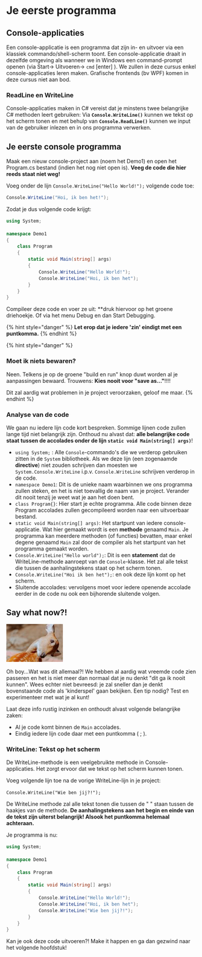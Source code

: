# Je eerste programma

## Console-applicaties

Een console-applicatie is een programma dat zijn in- en uitvoer via een klassiek commando/shell-scherm toont. Een console-applicatie draait in dezelfde omgeving als wanneer we in Windows een command-prompt openen \(via Start-&gt; Uitvoeren-&gt; `cmd` \[enter\] \). We zullen in deze cursus enkel console-applicaties leren maken. Grafische frontends \(bv WPF\) komen in deze cursus niet aan bod.

### ReadLine en WriteLine

Console-applicaties maken in C\# vereist dat je minstens twee belangrijke C\# methoden leert gebruiken: Via **`Console.WriteLine()`** kunnen we tekst op het scherm tonen en met behulp van **`Console.ReadLine()`** kunnen we input van de gebruiker inlezen en in ons programma verwerken.

## Je eerste console programma

Maak een nieuw console-project aan \(noem het Demo1\) en open het Program.cs bestand \(indien het nog niet open is\). **Veeg de code die hier reeds staat niet weg!**

Voeg onder de lijn `Console.WriteLine("Hello World!");` volgende code toe:

```csharp
Console.WriteLine("Hoi, ik ben het!");
```

Zodat je dus volgende code krijgt:

```csharp
using System;

namespace Demo1
{
    class Program
    {
        static void Main(string[] args)
        {
            Console.WriteLine("Hello World!");
            Console.WriteLine("Hoi, ik ben het");
        }
    }
}
```

Compileer deze code en voer ze uit: \*\*druk hiervoor op het groene driehoekje. Of via het menu Debug en dan Start Debugging.

{% hint style="danger" %}
**Let erop dat je iedere 'zin' eindigt met een puntkomma.**
{% endhint %}

{% hint style="danger" %}
### Moet ik niets bewaren?

Neen. Telkens je op de groene "build en run" knop duwt worden al je aanpassingen bewaard. Trouwens: **Kies nooit voor "save as..."**!!!!

Dit zal aardig wat problemen in je project veroorzaken, geloof me maar.
{% endhint %}

### Analyse van de code

We gaan nu iedere lijn code kort bespreken. Sommige lijnen code zullen lange tijd niet belangrijk zijn. Onthoud nu alvast dat: **alle belangrijke code staat tussen de accolades onder de lijn `static void Main(string[] args)`**!

* `using System;` :  Alle `Console`-commando's die we verderop gebruiken zitten in de `System` bibliotheek. Als we deze lijn \(een zogenaamde **directive**\) niet zouden schrijven dan moesten we `System.Console.WriteLine` i.p.v. `Console.WriteLine` schrijven verderop in de code. 
* `namespace Demo1`: Dit is de unieke naam waarbinnen we ons programma zullen steken, en het is niet toevallig de naam van je project. Verander dit nooit tenzij je weet wat je aan het doen bent.
* `class Program{}`: Hier start je echte programma. Alle code binnen deze Program accolades zullen gecompileerd worden naar een uitvoerbaar bestand.
* `static void Main(string[] args)`: Het startpunt van iedere console-applicatie. Wat hier gemaakt wordt is een **methode** genaamd `Main`. Je programma kan meerdere methoden \(of functies\) bevatten, maar enkel degene genaamd `Main` zal door de compiler als het startpunt van het programma gemaakt worden.
* `Console.WriteLine("Hello world");`: Dit is een **statement** dat de WriteLine-methode aanroept van de `Console`-klasse. Het zal alle tekst die tussen de aanhalingstekens staat op het scherm tonen. 
* `Console.WriteLine("Hoi ik ben het");`: en ook deze lijn komt op het scherm.
* Sluitende accolades: vervolgens moet voor iedere openende accolade eerder in de code nu ook een bijhorende sluitende volgen.

## Say what now?!

![](../../.gitbook/assets/care%20%284%29%20%283%29.jpg)

Oh boy...Wat was dit allemaal?! We hebben al aardig wat vreemde code zien passeren en het is niet meer dan normaal dat je nu denkt "dit ga ik nooit kunnen". Wees echter niet bevreesd: je zal sneller dan je denkt bovenstaande code als 'kinderspel' gaan bekijken. Een tip nodig? Test en experimenteer met wat je al kunt!

Laat deze info rustig inzinken en onthoudt alvast volgende belangrijke zaken:

* Al je code komt binnen de `Main` accolades.
* Eindig iedere lijn code daar met een puntkomma \( ; \).

### WriteLine: Tekst op het scherm

De WriteLine-methode is een veelgebruikte methode in Console-applicaties. Het zorgt ervoor dat we tekst op het scherm kunnen tonen.

Voeg volgende lijn toe na de vorige WriteLine-lijn in je project:

`Console.WriteLine("Wie ben jij?!");`

De WriteLine methode zal alle tekst tonen die tussen de " " staan tussen de haakjes van de methode. **De aanhalingstekens aan het begin en einde van de tekst zijn uiterst belangrijk! Alsook het puntkomma helemaal achteraan.**

Je programma is nu:

```csharp
using System;

namespace Demo1
{
    class Program
    {
        static void Main(string[] args)
        {
            Console.WriteLine("Hello World!");
            Console.WriteLine("Hoi, ik ben het");
            Console.WriteLine("Wie ben jij?!");
        }
    }
}
```

Kan je ook deze code uitvoeren?! Make it happen en ga dan gezwind naar het volgende hoofdstuk!

